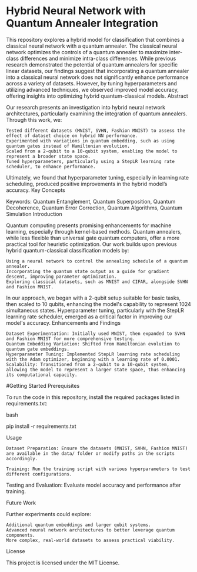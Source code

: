 # Hybrid Neural Network with Quantum Annealer Integration
This repository explores a hybrid model for classification that combines a classical neural network with a quantum annealer. The classical neural network optimizes the controls of a quantum annealer to maximize inter-class differences and minimize intra-class differences. While previous research demonstrated the potential of quantum annealers for specific linear datasets, our findings suggest that incorporating a quantum annealer into a classical neural network does not significantly enhance performance across a variety of datasets. However, by tuning hyperparameters and utilizing advanced techniques, we observed improved model accuracy, offering insights into optimizing hybrid quantum-classical models.
Abstract

Our research presents an investigation into hybrid neural network architectures, particularly examining the integration of quantum annealers. Through this work, we:

    Tested different datasets (MNIST, SVHN, Fashion MNIST) to assess the effect of dataset choice on hybrid NN performance.
    Experimented with variations in quantum embedding, such as using quantum gates instead of Hamiltonian evolution.
    Scaled from a 2-qubit to a 10-qubit system, enabling the model to represent a broader state space.
    Tuned hyperparameters, particularly using a StepLR learning rate scheduler, to enhance performance.

Ultimately, we found that hyperparameter tuning, especially in learning rate scheduling, produced positive improvements in the hybrid model’s accuracy.
Key Concepts

Keywords: Quantum Entanglement, Quantum Superposition, Quantum Decoherence, Quantum Error Correction, Quantum Algorithms, Quantum Simulation
Introduction

Quantum computing presents promising enhancements for machine learning, especially through kernel-based methods. Quantum annealers, while less flexible than universal gate quantum computers, offer a more practical tool for heuristic optimization. Our work builds upon previous hybrid quantum-classical classification models by:

    Using a neural network to control the annealing schedule of a quantum annealer.
    Incorporating the quantum state output as a guide for gradient descent, improving parameter optimization.
    Exploring classical datasets, such as MNIST and CIFAR, alongside SVHN and Fashion MNIST.

In our approach, we began with a 2-qubit setup suitable for basic tasks, then scaled to 10 qubits, enhancing the model's capability to represent 1024 simultaneous states. Hyperparameter tuning, particularly with the StepLR learning rate scheduler, emerged as a critical factor in improving our model's accuracy.
Enhancements and Findings

    Dataset Experimentation: Initially used MNIST, then expanded to SVHN and Fashion MNIST for more comprehensive testing.
    Quantum Embedding Variation: Shifted from Hamiltonian evolution to quantum gate embeddings.
    Hyperparameter Tuning: Implemented StepLR learning rate scheduling with the Adam optimizer, beginning with a learning rate of 0.0001.
    Scalability: Transitioned from a 2-qubit to a 10-qubit system, allowing the model to represent a larger state space, thus enhancing its computational capacity.


#Getting Started
Prerequisites

To run the code in this repository, install the required packages listed in requirements.txt:

bash

pip install -r requirements.txt

Usage

    Dataset Preparation: Ensure the datasets (MNIST, SVHN, Fashion MNIST) are available in the data/ folder or modify paths in the scripts accordingly.

    Training: Run the training script with various hyperparameters to test different configurations.



Testing and Evaluation: Evaluate model accuracy and performance after training.



Future Work

Further experiments could explore:

    Additional quantum embeddings and larger qubit systems.
    Advanced neural network architectures to better leverage quantum components.
    More complex, real-world datasets to assess practical viability.


License

This project is licensed under the MIT License.

